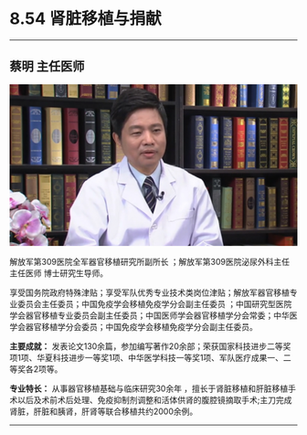 # 8.54 肾脏移植与捐献

---

## 蔡明 主任医师

![1681548047129](image/c08_054/1681548047129.png)

解放军第309医院全军器官移植研究所副所长 ；解放军第309医院泌尿外科主任 主任医师 博士研究生导师。

享受国务院政府特殊津贴；享受军队优秀专业技术类岗位津贴；解放军器官移植专业委员会主任委员；中国免疫学会移植免疫学分会副主任委员 ；中国研究型医院学会器官移植专业委员会副主任委员；中国医师学会器官移植学分会常委；中华医学会器官移植学分会委员；中国免疫学会移植免疫学分会副主任委员。


**主要成就：** 发表论文130余篇，参加编写著作20余部；荣获国家科技进步二等奖项1项、华夏科技进步一等奖1项、中华医学科技一等奖1项、军队医疗成果一、二等奖各2项等。


**专业特长：** 从事器官移植基础与临床研究30余年 ，擅长于肾脏移植和肝脏移植手术以后及术前术后处理、免疫抑制剂调整和活体供肾的腹腔镜摘取手术;主刀完成肾脏，肝脏和胰肾，肝肾等联合移植共约2000余例。

---

